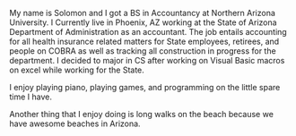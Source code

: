 
My name is Solomon and I got a BS in Accountancy at Northern Arizona University. I Currently live in
Phoenix, AZ working at the State of Arizona Department of Administration as an accountant. The job entails
accounting for all health insurance related matters for State employees, retirees, and people on COBRA as well
as tracking all construction in progress for the department. I decided to major in CS after working on Visual 
Basic macros on excel while working for the State.

I enjoy playing piano, playing games, and programming on the little spare time I have.

Another thing that I enjoy doing is long walks on the beach because we have awesome beaches in Arizona.
